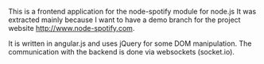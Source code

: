 This is a frontend application for the node-spotify module for node.js
It was extracted mainly because I want to have a demo branch for the project website http://www.node-spotify.com.

It is written in angular.js and uses jQuery for some DOM manipulation. The communication with the backend is done via websockets (socket.io).
